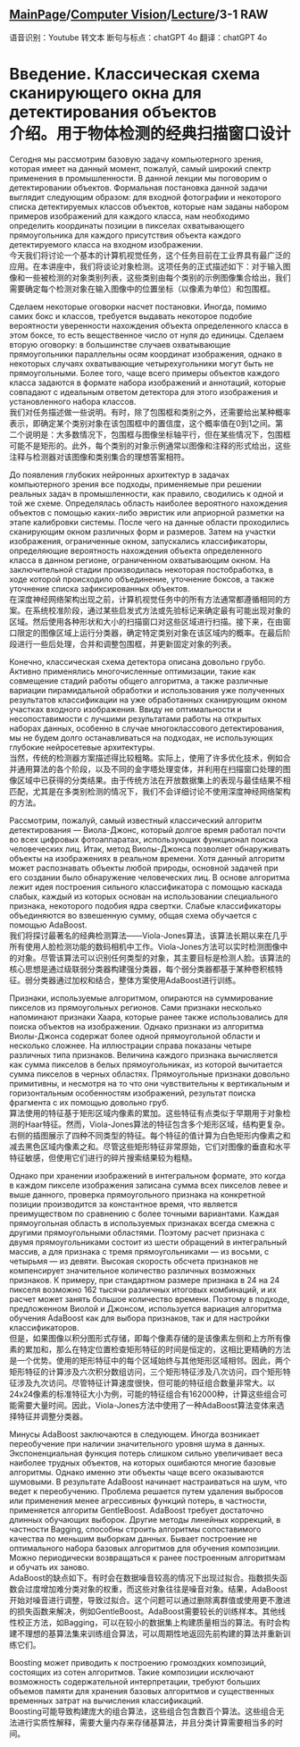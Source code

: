 ## [MainPage](../../index.md)/[Computer Vision](../README.md)/[Lecture](../Lecture.md)/3-1 RAW

语音识别：Youtube 转文本
断句与标点：chatGPT 4o
翻译：chatGPT 4o

# Введение. Классическая схема сканирующего окна для детектирования объектов <br>介绍。用于物体检测的经典扫描窗口设计

Сегодня мы рассмотрим базовую задачу компьютерного зрения, которая имеет на данный момент, пожалуй, самый широкий спектр применения в промышленности. В данной лекции мы поговорим о детектировании объектов. Формальная постановка данной задачи выглядит следующим образом: для входной фотографии и некоторого списка детектируемых классов объектов, которые нам заданы набором примеров изображений для каждого класса, нам необходимо определить координаты позиции в пикселах охватывающего прямоугольника для каждого присутствия объекта каждого детектируемого класса на входном изображении.  
今天我们将讨论一个基本的计算机视觉任务，这个任务目前在工业界具有最广泛的应用。在本讲座中，我们将谈论对象检测。这项任务的正式描述如下：对于输入图像和一些被检测的对象类别列表，这些类别由每个类别的示例图像集合给出，我们需要确定每个检测对象在输入图像中的位置坐标（以像素为单位）和包围框。

Сделаем некоторые оговорки насчет постановки. Иногда, помимо самих бокс и классов, требуется выдавать некоторое подобие вероятности уверенности нахождения объекта определенного класса в этом боксе, то есть вещественное число от нуля до единицы. Сделаем вторую оговорку: в большинстве случаев охватывающие прямоугольники параллельны осям координат изображения, однако в некоторых случаях охватывающие четырехугольники могут быть не прямоугольными. Более того, чаще всего примеры объектов каждого класса задаются в формате набора изображений и аннотаций, которые совпадают с идеальным ответом детектора для этого изображения и установленного набора классов.  
我们对任务描述做一些说明。有时，除了包围框和类别之外，还需要给出某种概率表示，即确定某个类别对象在该包围框中的置信度，这个概率值在0到1之间。第二个说明是：大多数情况下，包围框与图像坐标轴平行，但在某些情况下，包围框可能不是矩形的。此外，每个类别的对象示例通常以图像和注释的形式给出，这些注释与检测器对该图像和类别集合的理想答案相符。

До появления глубоких нейронных архитектур в задачах компьютерного зрения все подходы, применяемые при решении реальных задач в промышленности, как правило, сводились к одной и той же схеме. Определялась область наиболее вероятного нахождения объектов с помощью каких-либо эвристик или априорной разметки на этапе калибровки системы. После чего на данные области проходились сканирующим окном различных форм и размеров. Затем на участки изображения, ограниченные окном, запускались классификаторы, определяющие вероятность нахождения объекта определенного класса в данном регионе, ограниченном охватывающим окном. На заключительной стадии производилась некоторая постобработка, в ходе которой происходило объединение, уточнение боксов, а также уточнение списка зафиксированных объектов.  
在深度神经网络架构出现之前，计算机视觉任务中的所有方法通常都遵循相同的方案。在系统校准阶段，通过某些启发式方法或先验标记来确定最有可能出现对象的区域。然后使用各种形状和大小的扫描窗口对这些区域进行扫描。接下来，在由窗口限定的图像区域上运行分类器，确定特定类别对象在该区域内的概率。在最后阶段进行一些后处理，合并和调整包围框，并更新固定对象的列表。

Конечно, классическая схема детектора описана довольно грубо. Активно применялись многочисленные оптимизации, такие как совмещение стадий работы общего алгоритма, а также различные вариации пирамидальной обработки и использования уже полученных результатов классификации на уже обработанных сканирующим окном участках входного изображения. Ввиду не оптимальности и несопоставимости с лучшими результатами работы на открытых наборах данных, особенно в случае многоклассового детектирования, мы не будем долго останавливаться на подходах, не использующих глубокие нейросетевые архитектуры.  
当然，传统的检测器方案描述得比较粗略。实际上，使用了许多优化技术，例如合并通用算法的各个阶段，以及不同的金字塔处理变体，并利用在扫描窗口处理的图像区域中已获得的分类结果。由于传统方法在开放数据集上的表现与最佳结果不相匹配，尤其是在多类别检测的情况下，我们不会详细讨论不使用深度神经网络架构的方法。

Рассмотрим, пожалуй, самый известный классический алгоритм детектирования — Виола-Джонс, который долгое время работал почти во всех цифровых фотоаппаратах, использующих функционал поиска человеческих лиц. Итак, метод Виолы-Джонса позволяет обнаруживать объекты на изображениях в реальном времени. Хотя данный алгоритм может распознавать объекты любой природы, основной задачей при его создании было обнаружение человеческих лиц. В основе алгоритма лежит идея построения сильного классификатора с помощью каскада слабых, каждый из которых основан на использовании специального признака, некоторого подобия ядра свертки. Слабые классификаторы объединяются во взвешенную сумму, общая схема обучается с помощью AdaBoost.  
我们将探讨最著名的经典检测算法——Viola-Jones算法，该算法长期以来在几乎所有使用人脸检测功能的数码相机中工作。Viola-Jones方法可以实时检测图像中的对象。尽管该算法可以识别任何类型的对象，其主要目标是检测人脸。该算法的核心思想是通过级联弱分类器构建强分类器，每个弱分类器都基于某种卷积核特征。弱分类器通过加权和结合，整体方案使用AdaBoost进行训练。

Признаки, используемые алгоритмом, опираются на суммирование пикселов из прямоугольных регионов. Сами признаки несколько напоминают признаки Хаара, которые ранее также использовались для поиска объектов на изображении. Однако признаки из алгоритма Виолы-Джонса содержат более одной прямоугольной области и несколько сложнее. На иллюстрации справа показаны четыре различных типа признаков. Величина каждого признака вычисляется как сумма пикселов в белых прямоугольниках, из которой вычитается сумма пикселов в черных областях. Прямоугольные признаки довольно примитивны, и несмотря на то что они чувствительны к вертикальным и горизонтальным особенностям изображений, результат поиска фрагмента с их помощью довольно груб.  
算法使用的特征基于矩形区域内像素的累加。这些特征有点类似于早期用于对象检测的Haar特征。然而，Viola-Jones算法的特征包含多个矩形区域，结构更复杂。右侧的插图展示了四种不同类型的特征。每个特征的值计算为白色矩形内像素之和减去黑色区域内像素之和。尽管这些矩形特征非常原始，它们对图像的垂直和水平特征敏感，但使用它们进行的碎片搜索结果较为粗糙。

Однако при хранении изображений в интегральном формате, это когда в каждом пикселе изображения записана сумма всех пикселов левее и выше данного, проверка прямоугольного признака на конкретной позиции производится за константное время, что является преимуществом по сравнению с более точными вариантами. Каждая прямоугольная область в используемых признаках всегда смежна с другими прямоугольными областями. Поэтому расчет признака с двумя прямоугольниками состоит из шести обращений в интегральный массив, а для признака с тремя прямоугольниками — из восьми, с четырьмя — из девяти. Высокая скорость обсчета признаков не компенсирует значительное количество различных возможных признаков. К примеру, при стандартном размере признака в 24 на 24 пикселя возможно 162 тысячи различных итоговых комбинаций, и их расчет может занять большое количество времени. Поэтому в подходе, предложенном Виолой и Джонсом, используется вариация алгоритма обучения AdaBoost как для выбора признаков, так и для настройки классификаторов.  
但是，如果图像以积分图形式存储，即每个像素存储的是该像素左侧和上方所有像素的累加和，那么在特定位置检查矩形特征的时间是恒定的，这相比更精确的方法是一个优势。使用的矩形特征中的每个区域始终与其他矩形区域相邻。因此，两个矩形特征的计算涉及六次积分数组访问，三个矩形特征涉及八次访问，四个矩形特征涉及九次访问。尽管特征计算速度很快，但可能的特征组合数量非常大。以24x24像素的标准特征大小为例，可能的特征组合有162000种，计算这些组合可能需要大量时间。因此，Viola-Jones方法中使用了一种AdaBoost算法变体来选择特征并调整分类器。

Минусы AdaBoost заключаются в следующем. Иногда возникает переобучение при наличии значительного уровня шума в данных. Экспоненциальная функция потерь слишком сильно увеличивает веса наиболее трудных объектов, на которых ошибаются многие базовые алгоритмы. Однако именно эти объекты чаще всего оказываются шумовыми. В результате AdaBoost начинает настраиваться на шум, что ведет к переобучению. Проблема решается путем удаления выбросов или применения менее агрессивных функций потерь, в частности, применяется алгоритм GentleBoost. AdaBoost требует достаточно длинных обучающих выборок. Другие методы линейных коррекций, в частности Bagging, способны строить алгоритмы сопоставимого качества по меньшим выборкам данных. Бывает построение не оптимального набора базовых алгоритмов для обучения композиции. Можно периодически возвращаться к ранее построенным алгоритмам и обучать их заново.  
AdaBoost的缺点如下。有时会在数据噪音较高的情况下出现过拟合。指数损失函数会过度增加难分类对象的权重，而这些对象往往是噪音对象。结果，AdaBoost开始对噪音进行调整，导致过拟合。这个问题可以通过删除离群值或使用更不激进的损失函数来解决，例如GentleBoost。AdaBoost需要较长的训练样本。其他线性校正方法，如Bagging，可以在较小的数据集上构建质量相当的算法。有时会构建不理想的基算法集来训练组合算法，可以周期性地返回先前构建的算法并重新训练它们。

Boosting может приводить к построению громоздких композиций, состоящих из сотен алгоритмов. Такие композиции исключают возможность содержательной интерпретации, требуют больших объемов памяти для хранения базовых алгоритмов и существенных временных затрат на вычисления классификаций.  
Boosting可能导致构建庞大的组合算法，这些组合包含数百个算法。这些组合无法进行实质性解释，需要大量内存来存储基算法，并且分类计算需要相当多的时间。